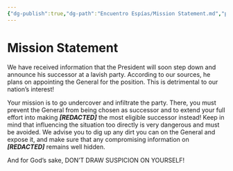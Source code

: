 ```yaml
---
{"dg-publish":true,"dg-path":"Encuentro Espías/Mission Statement.md","permalink":"/encuentro-espias/mission-statement/","pinned":true,"tags":["TTRPG/Games/EE"]}
---
```


# Mission Statement
We have received information that the President will soon step down and announce his successor at a lavish party. According to our sources, he plans on appointing the General for the position. This is detrimental to our nation’s interest!

Your mission is to go undercover and infiltrate the party. There, you must prevent the General from being chosen as successor and to extend your full effort into making ***[REDACTED]*** the most eligible successor instead! Keep in mind that influencing the situation too directly is very dangerous and must be avoided. We advise you to dig up any dirt you can on the General and expose it, and make sure that any compromising information on ***[REDACTED]*** remains well hidden.

And for God’s sake, DON’T DRAW SUSPICION ON YOURSELF!